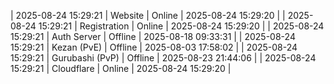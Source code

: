 | 2025-08-24 15:29:21 | Website | Online | 2025-08-24 15:29:20 |
| 2025-08-24 15:29:21 | Registration | Online | 2025-08-24 15:29:20 |
| 2025-08-24 15:29:21 | Auth Server | Offline | 2025-08-18 09:33:31 |
| 2025-08-24 15:29:21 | Kezan (PvE) | Offline | 2025-08-03 17:58:02 |
| 2025-08-24 15:29:21 | Gurubashi (PvP) | Offline | 2025-08-23 21:44:06 |
| 2025-08-24 15:29:21 | Cloudflare | Online | 2025-08-24 15:29:20 |
